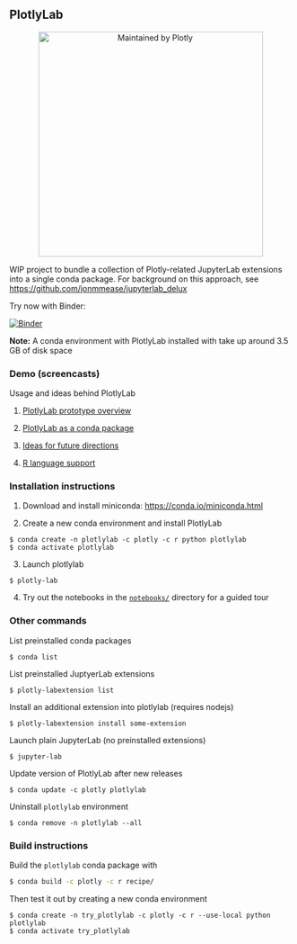 ## PlotlyLab

<div align="center">
  <a href="https://dash.plotly.com/project-maintenance">
    <img src="https://dash.plotly.com/assets/images/maintained-by-plotly.png" width="400px" alt="Maintained by Plotly">
  </a>
</div>

WIP project to bundle a collection of Plotly-related JupyterLab extensions
into a single conda package.  For background on this approach,
see https://github.com/jonmmease/jupyterlab_delux

Try now with Binder:

[![Binder](https://mybinder.org/badge_logo.svg)](https://mybinder.org/v2/gh/plotly/plotlylab/master?urlpath=lab%2Ftree%2Fnotebooks)



**Note:** A conda environment with PlotlyLab installed with take up around
3.5 GB of disk space

### Demo (screencasts)

Usage and ideas behind PlotlyLab

1. [PlotlyLab prototype overview](https://drive.google.com/file/d/1AkCGyemyZSNpvW9plDGJPQ2K3MCidIOW/view?usp=sharing)

2. [PlotlyLab as a conda package](https://drive.google.com/file/d/1YrEOTn37Ofti3ubHfgyJlfTJE9d1Vjy3/view?usp=sharing)

3. [Ideas for future directions](https://drive.google.com/file/d/1PlOMGmbcqLDHnJdOe_DAen3U1k59KR9n/view?usp=sharing)

4. [R language support](https://drive.google.com/file/d/1tZRQP2zUh5-eD1W8IKuBQj1DJnllDh6e/view?usp=sharing)

### Installation instructions

 1. Download and install miniconda: https://conda.io/miniconda.html
 
 2. Create a new conda environment and install PlotlyLab 

```
$ conda create -n plotlylab -c plotly -c r python plotlylab
$ conda activate plotlylab
```

 3. Launch plotlylab
 
```
$ plotly-lab
```

 4. Try out the notebooks in the
 [`notebooks/`](https://github.com/plotly/plotlylab/tree/master/notebooks)
 directory for a guided tour
 
### Other commands

List preinstalled conda packages
```
$ conda list
```

List preinstalled JuptyerLab extensions

```
$ plotly-labextension list
```
 
Install an additional extension into plotlylab (requires nodejs)
```
$ plotly-labextension install some-extension
```

Launch plain JupyterLab (no preinstalled extensions)
```
$ jupyter-lab
```

Update version of PlotlyLab after new releases

```
$ conda update -c plotly plotlylab
```
 
Uninstall `plotlylab` environment

```
$ conda remove -n plotlylab --all
```
 
### Build instructions
Build the `plotlylab` conda package with
```bash
$ conda build -c plotly -c r recipe/
```

Then test it out by creating a new conda environment

```
$ conda create -n try_plotlylab -c plotly -c r --use-local python plotlylab
$ conda activate try_plotlylab
```
